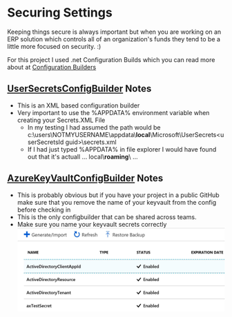 # Securing Settings 
Keeping things secure is always important but when you are working on an ERP solution which controls all of an organization's funds they tend to be a little more focused on security. :)

For this project I used .net Configuration Builds which you can read more about at [Configuration Builders](https://github.com/aspnet/MicrosoftConfigurationBuilders/blob/master/README.md)

## [UserSecretsConfigBuilder](https://github.com/aspnet/MicrosoftConfigurationBuilders/blob/master/README.md#usersecretsconfigbuilder) Notes 

- This is an XML based configuration builder
- Very important to use the %APPDATA% environment variable when creating your Secrets.XML File
  - In my testing I had assumed the path would be c:\users\NOTMYUSERNAME\appdata\\**local**\\Microsoft\UserSecrets\<userSecretsId guid>\secrets.xml
  - If I had just typed %APPDATA% in file explorer I would have found out that it's actuall ...  local\\**roaming**\\ ...

## [AzureKeyVaultConfigBuilder](https://github.com/aspnet/MicrosoftConfigurationBuilders/blob/master/README.md#azurekeyvaultconfigbuilder) Notes

- This is probably obvious but if you have your project in a public GitHub make sure that you remove the name of your keyvault from the config before checking in
- This is the only configbuilder that can be shared across teams.
- Make sure you name your keyvault secrets correctly
![keyvault secret names](./images/keyvaultsecrets.JPG)